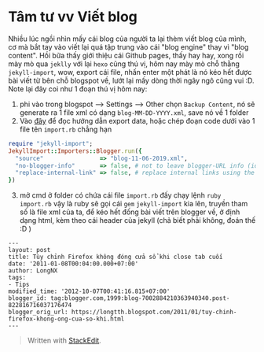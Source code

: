 # Tâm tư vv Viết blog
Nhiều lúc ngồi nhìn mấy cái blog của người ta lại thèm viết blog của mình, cơ mà bắt tay vào viết lại quá tập trung vào cái "blog engine" thay vì "blog content". 
Hồi bữa thấy giới thiệu cái Github pages, thấy hay hay, xong rồi mày mò qua `jeklly` với lại `hexo` cũng thú vị, hôm nay mày mò chỗ thằng `jekyll-import`, wow, export cái file, nhấn enter một phát là nó kéo hết được bài viết từ bên chỗ blogspot về, lướt lại mấy dòng thời ngây ngô cũng vui :D. 
Note lại đây coi như 1 đoạn thú vị hôm nay: 
1. phi vào trong blogspot --> Settings --> Other chọn `Backup Content`, nó sẽ generate ra 1 file xml có dạng `blog-MM-DD-YYYY.xml`, save nó về 1 folder 
2. Vào [đây]([https://import.jekyllrb.com/docs/blogger/](https://import.jekyllrb.com/docs/blogger/)) để đọc hướng dẫn export data, hoặc chép đoạn code dưới vào 1 file tên `import.rb` chẳng hạn
```ruby
require "jekyll-import";
JekyllImport::Importers::Blogger.run({
  "source"                => "blog-11-06-2019.xml",
  "no-blogger-info"       => false, # not to leave blogger-URL info (id and old URL) in the front matter
  "replace-internal-link" => false, # replace internal links using the post_url liquid tag.
})
```
3. mở cmd ở folder có chứa cái file `import.rb` đấy chạy lệnh `ruby import.rb` vậy là ruby sẽ gọi cái `gem` `jekyll-import` kia lên, truyền tham số là file xml của ta, để kéo hết đống bài viết trên blogger về, ở định dạng html, kèm theo cái header của jekyll (chả biết phải không, đoán thế :D ) 
```
---
layout: post
title: Tùy chỉnh Firefox không đóng cửa sổ khi close tab cuối
date: '2011-01-08T00:04:00.000+07:00'
author: LongNX
tags:
- Tips
modified_time: '2012-10-07T00:41:16.815+07:00'
blogger_id: tag:blogger.com,1999:blog-7002884210363940340.post-822816716037176474
blogger_orig_url: https://longtth.blogspot.com/2011/01/tuy-chinh-firefox-khong-ong-cua-so-khi.html
---
```

> Written with [StackEdit](https://stackedit.io/).
<!--stackedit_data:
eyJoaXN0b3J5IjpbNjUyMzgxMjk1XX0=
-->